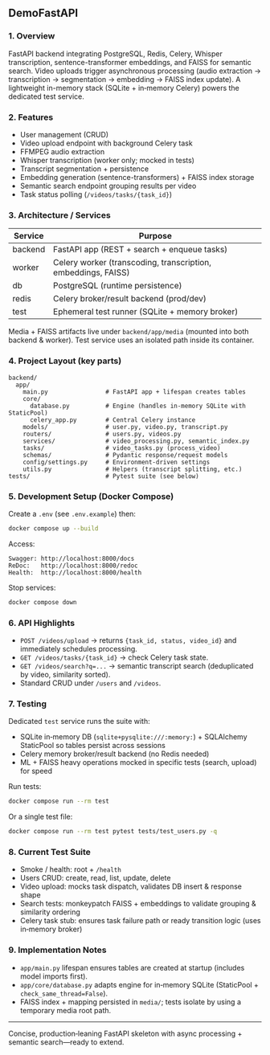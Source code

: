 ## DemoFastAPI

### 1. Overview
FastAPI backend integrating PostgreSQL, Redis, Celery, Whisper transcription, sentence-transformer embeddings, and FAISS for semantic search. Video uploads trigger asynchronous processing (audio extraction → transcription → segmentation → embedding → FAISS index update). A lightweight in-memory stack (SQLite + in‑memory Celery) powers the dedicated test service.

### 2. Features
- User management (CRUD)
- Video upload endpoint with background Celery task
- FFMPEG audio extraction
- Whisper transcription (worker only; mocked in tests)
- Transcript segmentation + persistence
- Embedding generation (sentence-transformers) + FAISS index storage
- Semantic search endpoint grouping results per video
- Task status polling (`/videos/tasks/{task_id}`)

### 3. Architecture / Services
| Service | Purpose |
|---------|---------|
| backend | FastAPI app (REST + search + enqueue tasks) |
| worker  | Celery worker (transcoding, transcription, embeddings, FAISS) |
| db      | PostgreSQL (runtime persistence) |
| redis   | Celery broker/result backend (prod/dev) |
| test    | Ephemeral test runner (SQLite + memory broker) |

Media + FAISS artifacts live under `backend/app/media` (mounted into both backend & worker). Test service uses an isolated path inside its container.

### 4. Project Layout (key parts)
```
backend/
  app/
    main.py                # FastAPI app + lifespan creates tables
    core/
      database.py          # Engine (handles in‑memory SQLite with StaticPool)
      celery_app.py        # Central Celery instance
    models/                # user.py, video.py, transcript.py
    routers/               # users.py, videos.py
    services/              # video_processing.py, semantic_index.py
    tasks/                 # video_tasks.py (process_video)
    schemas/               # Pydantic response/request models
    config/settings.py     # Environment-driven settings
    utils.py               # Helpers (transcript splitting, etc.)
tests/                     # Pytest suite (see below)
```

### 5. Development Setup (Docker Compose)
Create a `.env` (see `.env.example`) then:
```bash
docker compose up --build
```
Access:
```
Swagger: http://localhost:8000/docs
ReDoc:   http://localhost:8000/redoc
Health:  http://localhost:8000/health
```
Stop services:
```bash
docker compose down
```

### 6. API Highlights
- `POST /videos/upload` → returns `{task_id, status, video_id}` and immediately schedules processing.
- `GET /videos/tasks/{task_id}` → check Celery task state.
- `GET /videos/search?q=...` → semantic transcript search (deduplicated by video, similarity sorted).
- Standard CRUD under `/users` and `/videos`.

### 7. Testing
Dedicated `test` service runs the suite with:
- SQLite in‑memory DB (`sqlite+pysqlite:///:memory:`) + SQLAlchemy StaticPool so tables persist across sessions
- Celery memory broker/result backend (no Redis needed)
- ML + FAISS heavy operations mocked in specific tests (search, upload) for speed

Run tests:
```bash
docker compose run --rm test
```
Or a single test file:
```bash
docker compose run --rm test pytest tests/test_users.py -q
```

### 8. Current Test Suite
- Smoke / health: root + `/health`
- Users CRUD: create, read, list, update, delete
- Video upload: mocks task dispatch, validates DB insert & response shape
- Search tests: monkeypatch FAISS + embeddings to validate grouping & similarity ordering
- Celery task stub: ensures task failure path or ready transition logic (uses in‑memory broker)

### 9. Implementation Notes
- `app/main.py` lifespan ensures tables are created at startup (includes model imports first).
- `app/core/database.py` adapts engine for in‑memory SQLite (StaticPool + `check_same_thread=False`).
- FAISS index + mapping persisted in `media/`; tests isolate by using a temporary media root path.

---
Concise, production‑leaning FastAPI skeleton with async processing + semantic search—ready to extend.
